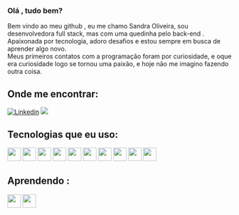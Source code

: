 ### Olá , tudo bem?
Bem vindo ao meu github ,
eu me chamo Sandra Oliveira,
sou desenvolvedora full stack, mas com uma quedinha  pelo back-end .<br>
Apaixonada por tecnologia,  adoro desafios e estou sempre em busca de aprender algo novo.<br>
Meus primeiros contatos com a programação foram por curiosidade, e oque era curiosidade logo se tornou uma paixão, e hoje não me imagino fazendo outra coisa.

##


## Onde me encontrar:

[![Linkedin](	https://img.shields.io/badge/LinkedIn-0077B5?style=for-the-badge&logo=linkedin&logoColor=white)](http://linkedin.com/in/sandra-oliveira-46b204208)
  <a href = "mailto:sandra.so219@gmail.com"><img src="https://img.shields.io/badge/-Gmail-%23333?style=for-the-badge&logo=gmail&logoColor=white" target="_blank"></a>
  

## Tecnologias que eu uso:
<div style ="inline_block">
 <img src="https://cdn.jsdelivr.net/gh/devicons/devicon/icons/html5/html5-original.svg"  width="30" heigth="30"  />
<img src="https://cdn.jsdelivr.net/gh/devicons/devicon/icons/css3/css3-original.svg" width="30" heigth="30" />
<img src="https://cdn.jsdelivr.net/gh/devicons/devicon/icons/javascript/javascript-original.svg"   width="30" heigth="30" />
 <img src="https://cdn.jsdelivr.net/gh/devicons/devicon/icons/typescript/typescript-original.svg"  width="30" heigth="30" />
 <img src="https://cdn.jsdelivr.net/gh/devicons/devicon/icons/react/react-original.svg"  width="30" heigth="30" />
 <img src="https://cdn.jsdelivr.net/gh/devicons/devicon/icons/yarn/yarn-original.svg" width="30" heigth="30"/>
 <img src="https://cdn.jsdelivr.net/gh/devicons/devicon/icons/nodejs/nodejs-plain.svg"  width="30" heigth="30" />
  <img src="https://cdn.jsdelivr.net/gh/devicons/devicon/icons/nextjs/nextjs-line.svg" width="30" heigth="30" />
  <img src="https://cdn.jsdelivr.net/gh/devicons/devicon/icons/python/python-original.svg" width="30" heigth="30"/>
  <img src="https://cdn.jsdelivr.net/gh/devicons/devicon/icons/django/django-plain.svg" width="30" heigth="30"/>        
  </div>
 
## Aprendendo :
<div justify-content="center" >
  <img src="https://cdn.jsdelivr.net/gh/devicons/devicon/icons/php/php-plain.svg"  width="30" heigth="30" />
 <img src="https://cdn.jsdelivr.net/gh/devicons/devicon/icons/java/java-original.svg" width="30" heigth="30"/>
</div>
  
 
          
          





 
 




 
 
           
      
          
 
          
 
          



